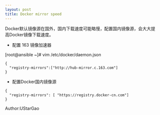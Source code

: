 ```yaml
---
layout: post
title: Docker mirror speed
---
```

Docker默认镜像源在国外，国内下载速度可能略慢，配置国内镜像源，会大大提高Docker镜像下载速度。
-  配置 163 镜像加速器

[root@ansible ~]# vim /etc/docker/daemon.json
```
{
  "registry-mirrors":["http://hub-mirror.c.163.com"]
}
```
- 配置Docker国内镜像源

```
{
  "registry-mirrors": [ "https://registry.docker-cn.com"]
}
```

Author:UStarGao

